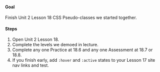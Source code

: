 #### Goal

Finish Unit 2 Lesson 18 CSS Pseudo-classes we started together.

#### Steps

1. Open Unit 2 Lesson 18.
2. Complete the levels we demoed in lecture.
3. Complete any one Practice at 18.6 and any one Assessment at 18.7 or 18.8.
4. If you finish early, add `:hover` and `:active` states to your Lesson 17 site nav links and test.
